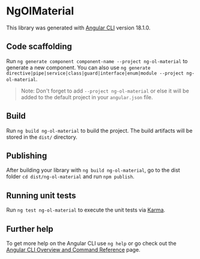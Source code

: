 # NgOlMaterial

This library was generated with [Angular CLI](https://github.com/angular/angular-cli) version 18.1.0.

## Code scaffolding

Run `ng generate component component-name --project ng-ol-material` to generate a new component. You can also use `ng generate directive|pipe|service|class|guard|interface|enum|module --project ng-ol-material`.
> Note: Don't forget to add `--project ng-ol-material` or else it will be added to the default project in your `angular.json` file. 

## Build

Run `ng build ng-ol-material` to build the project. The build artifacts will be stored in the `dist/` directory.

## Publishing

After building your library with `ng build ng-ol-material`, go to the dist folder `cd dist/ng-ol-material` and run `npm publish`.

## Running unit tests

Run `ng test ng-ol-material` to execute the unit tests via [Karma](https://karma-runner.github.io).

## Further help

To get more help on the Angular CLI use `ng help` or go check out the [Angular CLI Overview and Command Reference](https://angular.dev/tools/cli) page.
